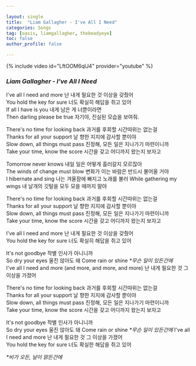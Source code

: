 ```yaml
---

layout: single
title:  "Liam Gallagher - I've All I Need"
categories: Songs
tag: [oasis, liamgallagher, thebeadyeye]
toc: false
author_profile: false

---
```


{% include video id="LftOOM6qlJ4" provider="youtube" %}

### _Liam Gallagher - I've All I Need_

I've all I need and more
난 내게 필요한 것 이상을 갖췄어  
You hold the key for sure
너도 확실히 해답을 쥐고 있어  
If all I have is you
내게 남은 게 너뿐이라면  
Then darling please be true
자기야, 진실된 모습을 보여줘.

There's no time for looking back
과거를 후회할 시간따위는 없는걸  
Thanks for all your support
날 향한 지지에 감사할 뿐이야  
Slow down, all things must pass
진정해, 모든 일은 지나가기 마련이니까  
Take your time, know the score
시간을 갖고 어디까지 왔는지 보자고

Tomorrow never knows
내일 일은 어떻게 흘러갈지 모르잖아  
The winds of change must blow
변화가 이는 바람은 반드시 불어올 거야  
I hibernate and sing
나는 겨울잠에 빠지고 노래를 불러
While gathering my wings
내 날개의 깃털을 모두 모을 때까지 말야

There's no time for looking back
과거를 후회할 시간따위는 없는걸  
Thanks for all your support
날 향한 지지에 감사할 뿐이야  
Slow down, all things must pass
진정해, 모든 일은 지나가기 마련이니까  
Take your time, know the score
시간을 갖고 어디까지 왔는지 보자고

I've all I need and more
난 내게 필요한 것 이상을 갖췄어  
You hold the key for sure
너도 확실히 해답을 쥐고 있어

It's not goodbye
작별 인사가 아니니까  
So dry your eyes
울진 않아도 돼
Come rain or shine
_\*무슨 일이 있든간에_  
I've all I need and more (and more, and more, and more)
난 내게 필요한 것 그 이상을 가졌어

There's no time for looking back
과거를 후회할 시간따위는 없는걸  
Thanks for all your support
날 향한 지지에 감사할 뿐이야  
Slow down, all things must pass
진정해, 모든 일은 지나가기 마련이니까  
Take your time, know the score
시간을 갖고 어디까지 왔는지 보자고

It's not goodbye
작별 인사가 아니니까  
So dry your eyes
울진 않아도 돼
Come rain or shine
_\*무슨 일이 있든간에_
I've all I need and more
난 내게 필요한 것 그 이상을 가졌어  
You hold the key for sure
너도 확실한 해답을 쥐고 있어

_\*비가 오든, 날이 맑든간에_